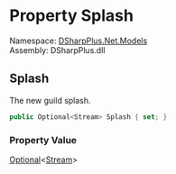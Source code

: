 # Property Splash

Namespace: [DSharpPlus.Net.Models](DSharpPlus.Net.Models.md)  
Assembly: DSharpPlus.dll

## <a id="DSharpPlus_Net_Models_GuildEditModel_Splash"></a>Splash

The new guild splash.

```csharp
public Optional<Stream> Splash { set; }
```

### Property Value

[Optional](DSharpPlus.Entities.Optional\-1.md)<[Stream](https://learn.microsoft.com/dotnet/api/system.io.stream)\>

